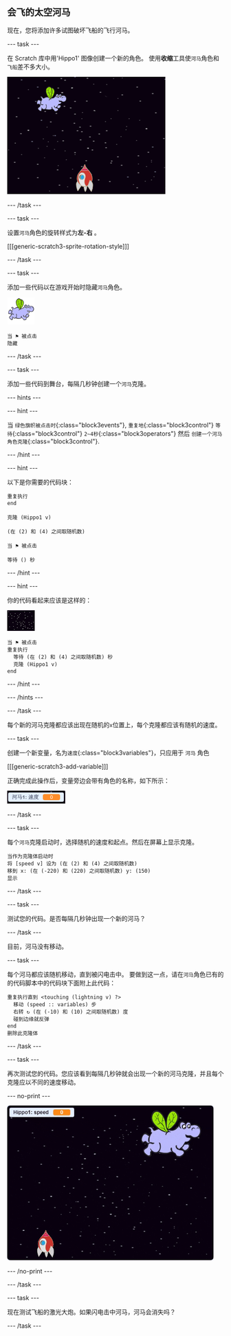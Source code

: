 ## 会飞的太空河马

现在，您将添加许多试图破坏飞船的飞行河马。

--- task ---

在 Scratch 库中用'Hippo1' 图像创建一个新的角色。 使用**收缩**工具使`河马`角色和`飞船`差不多大小。

![截屏](images/invaders-hippo.png)

--- /task ---

--- task ---

设置`河马`角色的旋转样式为**左-右** 。

[[[generic-scratch3-sprite-rotation-style]]]

--- /task ---

--- task ---

添加一些代码以在游戏开始时隐藏`河马`角色。

![河马角色](images/hippo-sprite.png)

```blocks3
当 ⚑ 被点击
隐藏
```

--- /task ---

--- task ---

添加一些代码到舞台，每隔几秒钟创建一个`河马`克隆。

--- hints ---


--- hint ---

当 `绿色旗帜被点击时`{:class="block3events"}, `重复地`{:class="block3control"} `等待`{:class="block3control"} `2~4秒`{:class="block3operators"} 然后 `创建一个河马角色克隆`{:class="block3control"}.

--- /hint ---

--- hint ---

以下是你需要的代码块：

```blocks3
重复执行
end

克隆 (Hippo1 v)

(在 (2) 和 (4) 之间取随机数)

当 ⚑ 被点击

等待 () 秒
```

--- /hint ---

--- hint ---

你的代码看起来应该是这样的：

![舞台角色](images/stage-sprite.png)

```blocks3
当 ⚑ 被点击
重复执行 
  等待 (在 (2) 和 (4) 之间取随机数) 秒
  克隆 (Hippo1 v)
end
```

--- /hint ---

--- /hints ---

--- /task ---

每个新的河马克隆都应该出现在随机的`x`位置上，每个克隆都应该有随机的速度。

--- task ---

创建一个新变量，名为`速度`{:class="block3variables"}，只应用于 `河马` 角色

[[[generic-scratch3-add-variable]]]

正确完成此操作后，变量旁边会带有角色的名称，如下所示：

![截屏](images/invaders-var-test.png)

--- /task ---

--- task ---

每个`河马`克隆启动时，选择随机的速度和起点。然后在屏幕上显示克隆。

```blocks3
当作为克隆体启动时
将 [speed v] 设为 (在 (2) 和 (4) 之间取随机数)
移到 x: (在 (-220) 和 (220) 之间取随机数) y: (150)
显示
```

--- /task ---

--- task ---

测试您的代码。是否每隔几秒钟出现一个新的河马？

--- /task ---

目前，河马没有移动。

--- task ---

每个河马都应该随机移动，直到被闪电击中。 要做到这一点，请在`河马`角色已有的的代码脚本中的代码块下面附上此代码：

```blocks3
重复执行直到 <touching (lightning v) ?> 
  移动 (speed :: variables) 步
  右转 ↻ (在 (-10) 和 (10) 之间取随机数) 度
  碰到边缘就反弹
end
删除此克隆体
```

--- /task ---

--- task ---

再次测试您的代码。您应该看到每隔几秒钟就会出现一个新的河马克隆，并且每个克隆应以不同的速度移动。

--- no-print ---

![截屏](images/hippo-clones.gif)

--- /no-print ---

--- /task ---

--- task ---

现在测试飞船的激光大炮。如果闪电击中河马，河马会消失吗？

--- /task ---